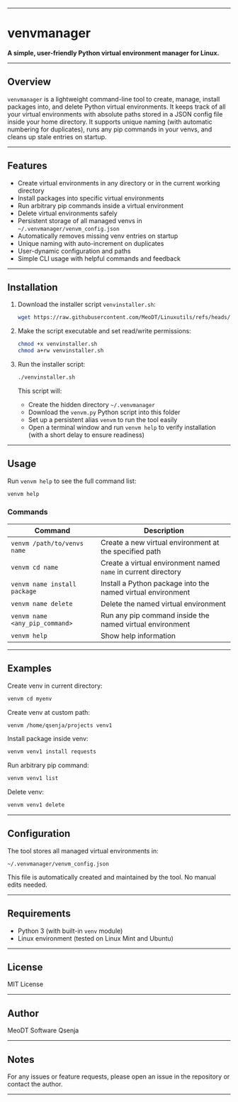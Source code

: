 

---

# venvmanager

**A simple, user-friendly Python virtual environment manager for Linux.**

---

## Overview

`venvmanager` is a lightweight command-line tool to create, manage, install packages into, and delete Python virtual environments.
It keeps track of all your virtual environments with absolute paths stored in a JSON config file inside your home directory.
It supports unique naming (with automatic numbering for duplicates), runs any pip commands in your venvs, and cleans up stale entries on startup.

---

## Features

* Create virtual environments in any directory or in the current working directory
* Install packages into specific virtual environments
* Run arbitrary pip commands inside a virtual environment
* Delete virtual environments safely
* Persistent storage of all managed venvs in `~/.venvmanager/venvm_config.json`
* Automatically removes missing venv entries on startup
* Unique naming with auto-increment on duplicates
* User-dynamic configuration and paths
* Simple CLI usage with helpful commands and feedback

---

## Installation

1. Download the installer script `venvinstaller.sh`:

   ```bash
   wget https://raw.githubusercontent.com/MeoDT/Linuxutils/refs/heads/main/venvinstaller.sh
   ```

2. Make the script executable and set read/write permissions:

   ```bash
   chmod +x venvinstaller.sh
   chmod a+rw venvinstaller.sh
   ```

3. Run the installer script:

   ```bash
   ./venvinstaller.sh
   ```

   This script will:

   * Create the hidden directory `~/.venvmanager`
   * Download the `venvm.py` Python script into this folder
   * Set up a persistent alias `venvm` to run the tool easily
   * Open a terminal window and run `venvm help` to verify installation (with a short delay to ensure readiness)

---

## Usage

Run `venvm help` to see the full command list:

```bash
venvm help
```

### Commands

| Command                        | Description                                                    |
| ------------------------------ | -------------------------------------------------------------- |
| `venvm /path/to/venvs name`    | Create a new virtual environment at the specified path         |
| `venvm cd name`                | Create a virtual environment named `name` in current directory |
| `venvm name install package`   | Install a Python package into the named virtual environment    |
| `venvm name delete`            | Delete the named virtual environment                           |
| `venvm name <any_pip_command>` | Run any pip command inside the named virtual environment       |
| `venvm help`                   | Show help information                                          |

---

## Examples

Create venv in current directory:

```bash
venvm cd myenv
```

Create venv at custom path:

```bash
venvm /home/qsenja/projects venv1
```

Install package inside venv:

```bash
venvm venv1 install requests
```

Run arbitrary pip command:

```bash
venvm venv1 list
```

Delete venv:

```bash
venvm venv1 delete
```

---

## Configuration

The tool stores all managed virtual environments in:

```
~/.venvmanager/venvm_config.json
```

This file is automatically created and maintained by the tool. No manual edits needed.

---

## Requirements

* Python 3 (with built-in `venv` module)
* Linux environment (tested on Linux Mint and Ubuntu)

---

## License

MIT License

---

## Author

MeoDT Software
Qsenja

---

## Notes

For any issues or feature requests, please open an issue in the repository or contact the author.

---
